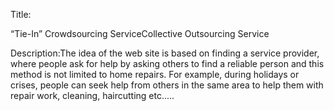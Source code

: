 Title:

“Tie-In” Crowdsourcing ServiceCollective Outsourcing Service

Description:The idea of the web site is based on finding a service provider, where people ask for help by asking others to find a reliable person and this method is not limited to home repairs. For example, during holidays or crises, people can seek help from others in the same area to help them with repair work, cleaning, haircutting etc.....
